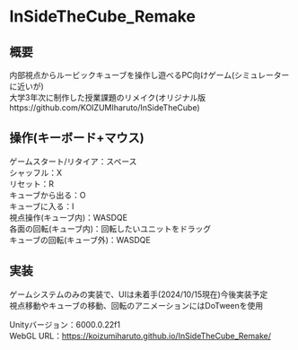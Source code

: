 # InSideTheCube_Remake

## 概要
内部視点からルービックキューブを操作し遊べるPC向けゲーム(シミュレーターに近いが)<br>
大学3年次に制作した授業課題のリメイク(オリジナル版https://github.com/KOIZUMIharuto/InSideTheCube)<br>

## 操作(キーボード+マウス)
ゲームスタート/リタイア：スペース<br>
シャッフル：X<br>
リセット：R<br>
キューブから出る：O<br>
キューブに入る：I<br>
視点操作(キューブ内)：WASDQE<br>
各面の回転(キューブ内)：回転したいユニットをドラッグ<br>
キューブの回転(キューブ外)：WASDQE<br>

## 実装
ゲームシステムのみの実装で、UIは未着手(2024/10/15現在)今後実装予定<br>
視点移動やキューブの移動、回転のアニメーションにはDoTweenを使用<br>

Unityバージョン：6000.0.22f1<br>
WebGL URL：https://koizumiharuto.github.io/InSideTheCube_Remake/ <br>


